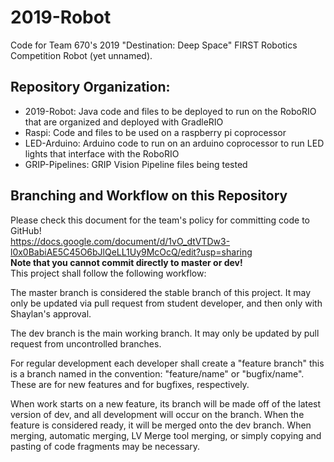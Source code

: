 # 2019-Robot
Code for Team 670's 2019 "Destination: Deep Space" FIRST Robotics Competition Robot (yet unnamed).

## Repository Organization:<br/>
- 2019-Robot: Java code and files to be deployed to run on the RoboRIO that are organized and deployed with GradleRIO<br/>
- Raspi: Code and files to be used on a raspberry pi coprocessor<br/>
- LED-Arduino: Arduino code to run on an arduino coprocessor to run LED lights that interface with the RoboRIO<br/>
- GRIP-Pipelines: GRIP Vision Pipeline files being tested

## Branching and Workflow on this Repository<br/>
Please check this document for the team's policy for committing code to GitHub!<br/>
https://docs.google.com/document/d/1vO_dtVTDw3-l0x0BabiAE5C45O6bJlQeLL1Uy9McOcQ/edit?usp=sharing <br/>
**Note that you cannot commit directly to master or dev!**<br/>
This project shall follow the following workflow:<br/>

The master branch is considered the stable branch of this project. It may only be updated via pull request from student developer, and then only with Shaylan's approval.<br/>

The dev branch is the main working branch. It may only be updated by pull request from uncontrolled branches.<br/>

For regular development each developer shall create a "feature branch" this is a branch named in the convention: "feature/name" or "bugfix/name". These are for new features and for bugfixes, respectively.<br/>

When work starts on a new feature, its branch will be made off of the latest version of dev, and all development will occur on the branch. When the feature is considered ready, it will be merged onto the dev branch. When merging, automatic merging, LV Merge tool merging, or simply copying and pasting of code fragments may be necessary.
